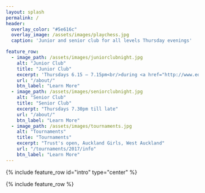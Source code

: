 ```yaml
---
layout: splash
permalink: /
header:
  overlay_color: "#5e616c"
  overlay_image: /assets/images/playchess.jpg
  caption: 'Junior and senior club for all levels Thursday evenings'

feature_row:
  - image_path: /assets/images/juniorclubnight.jpg
    alt: "Junior Club"
    title: "Junior Club"
    excerpt: 'Thursdays 6.15 – 7.15pm<br/>during <a href="http://www.education.govt.nz/ministry-of-education/school-terms-and-holidays/#cal2017">school term</a>.'
    url: "/about/"
    btn_label: "Learn More"
  - image_path: /assets/images/seniorclubnight.jpg
    alt: "Senior Club"
    title: "Senior Club"
    excerpt: "Thursdays 7.30pm till late"
    url: "/about/"
    btn_label: "Learn More"
  - image_path: /assets/images/tournaments.jpg
    alt: "Tournaments"
    title: "Tournaments"
    excerpt: "Trust's open, Auckland Girls, West Auckland"
    url: "/tournaments/2017/info"
    btn_label: "Learn More"
---
```


{% include feature_row id="intro" type="center" %}

{% include feature_row %}
